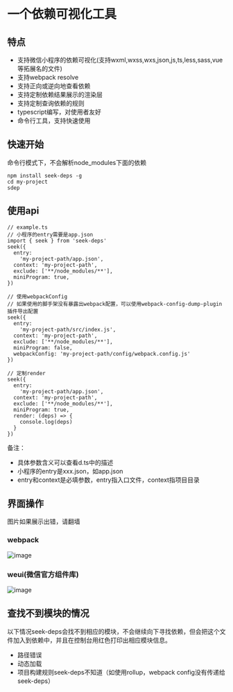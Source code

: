 # 一个依赖可视化工具

## 特点

- 支持微信小程序的依赖可视化(支持wxml,wxss,wxs,json,js,ts,less,sass,vue等拓展名的文件)
- 支持webpack resolve
- 支持正向或逆向地查看依赖
- 支持定制依赖结果展示的渲染层
- 支持定制查询依赖的规则
- typescript编写，对使用者友好
- 命令行工具，支持快速使用

## 快速开始

命令行模式下，不会解析node_modules下面的依赖

```
npm install seek-deps -g
cd my-project
sdep
```

## 使用api

```
// example.ts
// 小程序的entry需要是app.json
import { seek } from 'seek-deps'
seek({
  entry:
    'my-project-path/app.json',
  context: 'my-project-path',
  exclude: ['**/node_modules/**'],
  miniProgram: true,
}) 

// 使用webpackConfig
// 如果使用的脚手架没有暴露出webpack配置，可以使用webpack-config-dump-plugin插件导出配置
seek({
  entry:
    'my-project-path/src/index.js',
  context: 'my-project-path',
  exclude: ['**/node_modules/**'],
  miniProgram: false,
  webpackConfig: 'my-project-path/config/webpack.config.js'
}) 

// 定制render
seek({
  entry:
    'my-project-path/app.json',
  context: 'my-project-path',
  exclude: ['**/node_modules/**'],
  miniProgram: true,
  render: (deps) => {
    console.log(deps)
  }
}) 
```
备注：

- 具体参数含义可以查看d.ts中的描述
- 小程序的entry是xxx.json，如app.json
- entry和context是必填参数，entry指入口文件，context指项目目录

## 界面操作

图片如果展示出错，请翻墙

### webpack

![image](https://s1.ax1x.com/2020/07/21/UTmfJK.png)

### weui(微信官方组件库)

![image](https://s3.ax1x.com/2021/02/02/yuLeKK.png)
## 查找不到模块的情况

以下情况seek-deps会找不到相应的模块，不会继续向下寻找依赖，但会把这个文件加入到依赖中，并且在控制台用红色打印出相应模块信息。

- 路径错误
- 动态加载
- 项目构建规则seek-deps不知道（如使用rollup，webpack config没有传递给seek-deps）
